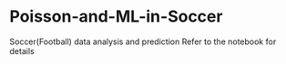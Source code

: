 # Poisson-and-ML-in-Soccer
Soccer(Football) data analysis and prediction
Refer to the notebook for details
